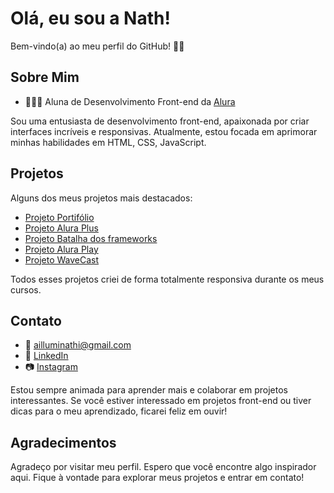 # Olá, eu sou a Nath!

Bem-vindo(a) ao meu perfil do GitHub! 👋🏻

## Sobre Mim

- 👩🏻‍💻 Aluna de Desenvolvimento Front-end da [Alura](https://www.alura.com.br/)

Sou uma entusiasta de desenvolvimento front-end, apaixonada por criar interfaces incríveis e responsivas. Atualmente, estou focada em aprimorar minhas habilidades em HTML, CSS, JavaScript.

## Projetos

Alguns dos meus projetos mais destacados:

- [Projeto Portifólio](https://ailluminathi.github.io/Alura//Curso%20HTML/portfolio/index.html) <br>
- [Projeto Alura Plus](https://ailluminathi.github.io/Alura/Curso%20HTML/Praticando%20HTML%20CSS/Alura%20Plus/index.html) <br>
- [Projeto Batalha dos frameworks](https://ailluminathi.github.io/Alura/Curso%20HTML/Projetos/Efeito%20rotate/index.html) <br>
- [Projeto Alura Play](https://ailluminathi.github.io/Alura/Outros%20Cursos/Flexbox/index.html) <br>
- [Projeto WaveCast](https://ailluminathi.github.io/Alura/Outros%20Cursos/WaveCast/index.html) <br>

Todos esses projetos criei de forma totalmente responsiva durante os meus cursos.

## Contato

- 📧 ailluminathi@gmail.com
- 💼 [LinkedIn](https://www.linkedin.com/in/nathalisantos9/)
- 📷 [Instagram](https://www.instagram.com/ailluminathi/)

Estou sempre animada para aprender mais e colaborar em projetos interessantes. Se você estiver interessado em projetos front-end ou tiver dicas para o meu aprendizado, ficarei feliz em ouvir!

## Agradecimentos

Agradeço por visitar meu perfil. Espero que você encontre algo inspirador aqui. Fique à vontade para explorar meus projetos e entrar em contato!

